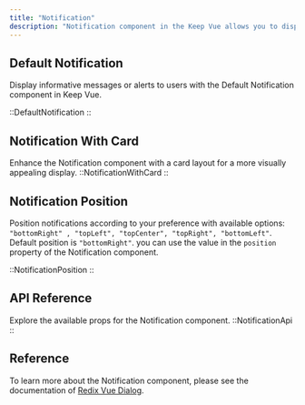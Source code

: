 ```yaml
---
title: "Notification"
description: "Notification component in the Keep Vue allows you to display informative messages or alerts to users. With various styles and options for positioning, you can effectively communicate important updates or messages in a visually appealing manner."
---
```


## Default Notification

Display informative messages or alerts to users with the Default Notification component in Keep Vue.

::DefaultNotification
::

## Notification With Card

Enhance the Notification component with a card layout for a more visually appealing display.
::NotificationWithCard
::

## Notification Position

Position notifications according to your preference with available options: `"bottomRight" , "topLeft", "topCenter", "topRight", "bottomLeft"`. Default position is `"bottomRight"`. you can use the value in the `position` property of the Notification component.

::NotificationPosition
::

## API Reference

Explore the available props for the Notification component.
::NotificationApi
::

## Reference

To learn more about the Notification component, please see the documentation of [Redix Vue Dialog](https://www.radix-vue.com/components/dialog.html#dialog).
